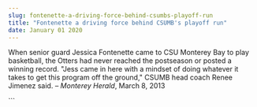 ```yaml
---
slug: fontenette-a-driving-force-behind-csumbs-playoff-run
title: "Fontenette a driving force behind CSUMB's playoff run"
date: January 01 2020
---
```


 
<p>
  When senior guard Jessica Fontenette came to CSU Monterey Bay to play
  basketball, the Otters had never reached the postseason or posted a winning
  record. "Jess came in here with a mindset of doing whatever it takes to get
  this program off the ground," CSUMB head coach Renee Jimenez said. –
  <em>Monterey Herald</em>, March 8, 2013
</p>
```
